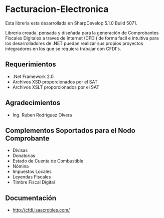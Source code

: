 # Facturacion-Electronica

Esta libreria esta desarrollada en SharpDevelop 5.1.0 Build 5071.

Libreria creada, pensada y diseñada para la generación de Comprobantes Fiscales Digitales a traves de Internet (CFDI) de forma facil e intuitiva para los desarrolladores de .NET puedan realizar sus propios proyectos integradores en los que se requiera trabajar con CFDI's.

Requerimientos
--
- .Net Framework 2.0.
- Archivos XSD proporcionados por el SAT
- Archivos XSLT proporcionados por el SAT

Agradecimientos
--
- Ing. Ruben Rodriguez Olvera

Complementos Soportados para el Nodo Comprobante
--
- Divisas
- Donatorias
- Estado de Cuenta de Combustible
- Nómina
- Impuestos Locales
- Leyendas Fiscales
- Timbre Fiscal Digital

Documentación
--
- http://cfdi.isaacrobles.com/
